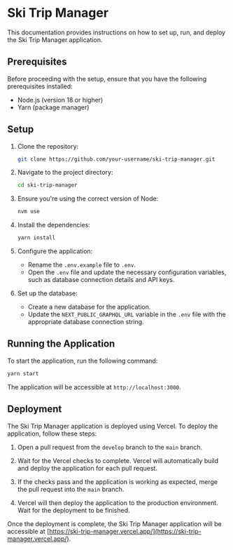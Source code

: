 # Ski Trip Manager

This documentation provides instructions on how to set up, run, and deploy the Ski Trip Manager application.

## Prerequisites

Before proceeding with the setup, ensure that you have the following prerequisites installed:

- Node.js (version 18 or higher)
- Yarn (package manager)

## Setup

1. Clone the repository:

    ```bash
    git clone https://github.com/your-username/ski-trip-manager.git
    ```

2. Navigate to the project directory:

    ```bash
    cd ski-trip-manager
    ```

3. Ensure you're using the correct version of Node:

    ```bash
    nvm use
    ```
    
4. Install the dependencies:

    ```bash
    yarn install
    ```

5. Configure the application:

    - Rename the `.env.example` file to `.env`.
    - Open the `.env` file and update the necessary configuration variables, such as database connection details and API keys.

5. Set up the database:

    - Create a new database for the application.
    - Update the `NEXT_PUBLIC_GRAPHQL_URL` variable in the `.env` file with the appropriate database connection string.

## Running the Application

To start the application, run the following command:

```bash
yarn start
```

The application will be accessible at `http://localhost:3000`.

## Deployment

The Ski Trip Manager application is deployed using Vercel. To deploy the application, follow these steps:

1. Open a pull request from the `develop` branch to the `main` branch.

3. Wait for the Vercel checks to complete. Vercel will automatically build and deploy the application for each pull request.

4. If the checks pass and the application is working as expected, merge the pull request into the `main` branch.

5. Vercel will then deploy the application to the production environment. Wait for the deployment to be finished.

Once the deployment is complete, the Ski Trip Manager application will be accessible at [https://ski-trip-manager.vercel.app/](https://ski-trip-manager.vercel.app/).

